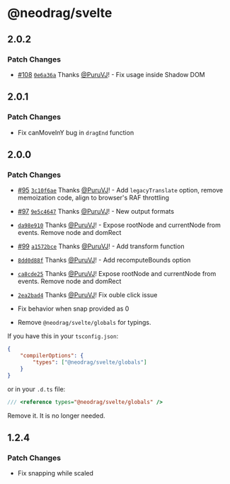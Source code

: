 # @neodrag/svelte

## 2.0.2

### Patch Changes

- [#108](https://github.com/PuruVJ/neodrag/pull/108) [`0e6a36a`](https://github.com/PuruVJ/neodrag/commit/0e6a36a8ab1be01b97d8604dbc931c6e7ce4f16b) Thanks [@PuruVJ](https://github.com/PuruVJ)! - Fix usage inside Shadow DOM

## 2.0.1

### Patch Changes

- Fix canMoveInY bug in `dragEnd` function

## 2.0.0

### Patch Changes

- [#95](https://github.com/PuruVJ/neodrag/pull/95) [`3c10f6ae`](https://github.com/PuruVJ/neodrag/commit/3c10f6ae377c3e9fc9fea963ea99204a4649806c) Thanks [@PuruVJ](https://github.com/PuruVJ)! - Add `legacyTranslate` option, remove memoization code, align to browser's RAF throttling

- [#97](https://github.com/PuruVJ/neodrag/pull/97) [`9e5c4647`](https://github.com/PuruVJ/neodrag/commit/9e5c46477c7781bc75a57944983434a0c8ceff77) Thanks [@PuruVJ](https://github.com/PuruVJ)! - New output formats

- [`da98e910`](https://github.com/PuruVJ/neodrag/commit/da98e910469d63e53e2462e74196bad3b90ea053) Thanks [@PuruVJ](https://github.com/PuruVJ)! - Expose rootNode and currentNode from events. Remove node and domRect

- [#99](https://github.com/PuruVJ/neodrag/pull/99) [`a1572bce`](https://github.com/PuruVJ/neodrag/commit/a1572bce5186051a5114dd580017a49fc2b3c7fc) Thanks [@PuruVJ](https://github.com/PuruVJ)! - Add transform function

- [`8dd0d88f`](https://github.com/PuruVJ/neodrag/commit/8dd0d88ff0458c0bd6d20e3649371fdf732c9ebb) Thanks [@PuruVJ](https://github.com/PuruVJ)! - Add recomputeBounds option

- [`ca8cde25`](https://github.com/PuruVJ/neodrag/commit/ca8cde252e555cc50a0919a295d01ec340207f8e) Thanks [@PuruVJ](https://github.com/PuruVJ)! Expose rootNode and currentNode from events. Remove node and domRect

- [`2ea2bad4`](https://github.com/PuruVJ/neodrag/commit/2ea2bad4f16e798fb0ecb55f8554efcd2e50ca26) Thanks [@PuruVJ](https://github.com/PuruVJ)! Fix ouble click issue

- Fix behavior when snap provided as 0

- Remove `@neodrag/svelte/globals` for typings.

If you have this in your `tsconfig.json`:

```json
{
	"compilerOptions": {
		"types": ["@neodrag/svelte/globals"]
	}
}
```

or in your `.d.ts` file:

```ts
/// <reference types="@neodrag/svelte/globals" />
```

Remove it. It is no longer needed.

## 1.2.4

### Patch Changes

- Fix snapping while scaled
